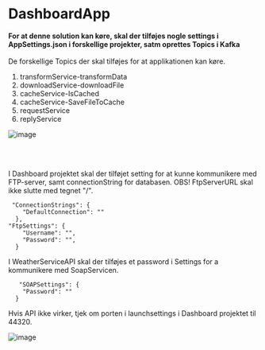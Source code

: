 # DashboardApp
**For at denne solution kan køre, skal der tilføjes nogle settings i AppSettings.json i forskellige projekter, satm oprettes Topics i Kafka**
<br>
<br>
De forskellige Topics der skal tilføjes for at applikationen kan køre. 
1. transformService-transformData
2. downloadService-downloadFile
3. cacheService-IsCached
4. cacheService-SaveFileToCache
5. requestService
6. replyService

![image](https://user-images.githubusercontent.com/36636158/164982615-f2944dd6-1766-4cb8-a0cb-7220bc200b1d.png)

<br>
<br>

I Dashboard projektet skal der tilføjet setting for at kunne kommunikere med FTP-server, samt connectionString for databasen.
OBS! FtpServerURL skal ikke slutte med tegnet "/".
<br>
```
 "ConnectionStrings": {
    "DefaultConnection": ""
  },
"FtpSettings": {
    "Username": "",
    "Password": "",
  }
  ```
  
  I WeatherServiceAPI skal der tilføjes et password i  Settings for a kommunikere med SoapServicen.
<br>
```
   "SOAPSettings": {
    "Password": ""
  }
 ```
  
  Hvis API ikke virker, tjek om porten i launchsettings i Dashboard projektet til 44320.
  
  
![image](https://user-images.githubusercontent.com/36636158/160622147-dfb9dbcb-bfd0-486d-99ca-af023804f8cf.png)


  
